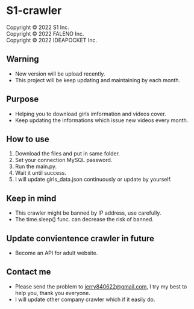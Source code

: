 # S1-crawler
Copyright © 2022 S1 Inc.  
Copyright © 2022 FALENO Inc.  
Copyright © 2022 IDEAPOCKET Inc.  

## Warning
- New version will be upload recently.
- This project will be keep updating and maintaining by each month.

## Purpose
- Helping you to download girls imformation and videos cover.
- Keep updating the informations which issue new videos every month.

## How to use
1. Download the files and put in same folder.
2. Set your connection MySQL password.
3. Run the main.py.
4. Wait it until success.
5. I will update girls_data.json continuously or update by yourself.

## Keep in mind
- This crawler might be banned by IP address, use carefully.
- The time.sleep() func. can decrease the risk of banned.

## Update convientence crawler in future
- Become an API for adult website.

## Contact me
- Please send the problem to jerry840622@gmail.com, I try my best to help you, thank you everyone.
- I will update other company crawler which if it easily do.
